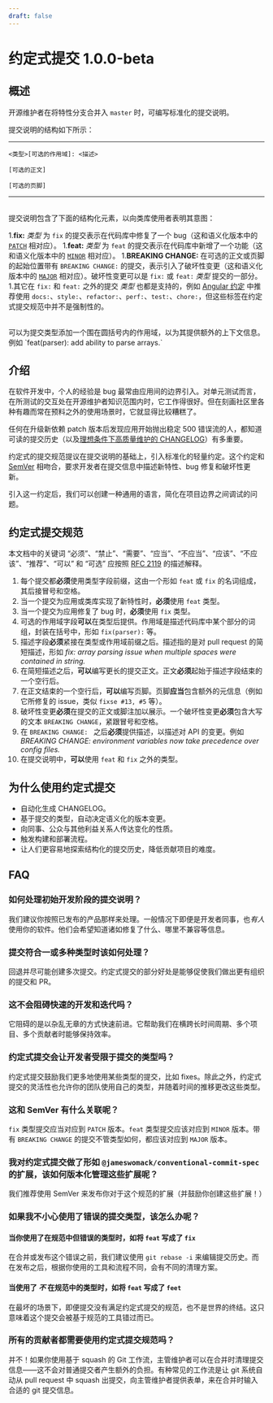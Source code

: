```yaml
---
draft: false
---
```


# 约定式提交 1.0.0-beta

## 概述

开源维护者在将特性分支合并入 `master` 时，可编写标准化的提交说明。

提交说明的结构如下所示：

---

```
<类型>[可选的作用域]: <描述>

[可选的正文]

[可选的页脚]
```
---

<br />
提交说明包含了下面的结构化元素，以向类库使用者表明其意图：

1.**fix:** _类型_ 为 `fix` 的提交表示在代码库中修复了一个 bug（这和语义化版本中的 [`PATCH`](http://semver.org/#summary) 相对应）。
1.**feat:** _类型_ 为 `feat` 的提交表示在代码库中新增了一个功能（这和语义化版本中的 [`MINOR`](http://semver.org/#summary) 相对应）。
1.**BREAKING CHANGE:** 在可选的正文或页脚的起始位置带有 `BREAKING CHANGE:` 的提交，表示引入了破坏性变更（这和语义化版本中的 [`MAJOR`](http://semver.org/#summary) 相对应）。破坏性变更可以是 `fix:` 或 `feat:` _类型_ 提交的一部分。
1.其它在 `fix:` 和 `feat:` 之外的提交 _类型_ 也都是支持的，例如 [Angular 约定](https://github.com/angular/angular/blob/22b96b9/CONTRIBUTING.md#-commit-message-guidelines) 中推荐使用 `docs:`、`style:`、`refactor:`、`perf:`、`test:`、`chore:`，但这些标签在约定式提交规范中并不是强制性的。

<br />
可以为提交类型添加一个围在圆括号内的作用域，以为其提供额外的上下文信息。例如 `feat(parser): add ability to parse arrays.`

## 介绍

在软件开发中，个人的经验是 bug 最常由应用间的边界引入。对单元测试而言，在所测试的交互处在开源维护者知识范围内时，它工作得很好。但在刻画社区里各种有趣而常在预料之外的使用场景时，它就显得比较糟糕了。

任何在升级新依赖 patch 版本后发现应用开始抛出稳定 500 错误流的人，都知道可读的提交历史（以及[理想条件下高质量维护的 CHANGELOG](http://keepachangelog.com/en/0.3.0/)）有多重要。

约定式的提交规范提议在提交说明的基础上，引入标准化的轻量约定。这个约定和 [SemVer](http://semver.org) 相吻合，要求开发者在提交信息中描述新特性、bug 修复和破坏性更新。

引入这一约定后，我们可以创建一种通用的语言，简化在项目边界之间调试的问题。

## 约定式提交规范

本文档中的关键词 “必须”、“禁止”、“需要”、“应当”、“不应当”、“应该”、“不应该”、“推荐”、“可以” 和 “可选” 应按照 [RFC 2119](https://www.ietf.org/rfc/rfc2119.txt) 的描述解释。

1. 每个提交都**必须**使用类型字段前缀，这由一个形如 `feat` 或 `fix` 的名词组成，其后接冒号和空格。
1. 当一个提交为应用或类库实现了新特性时，**必须**使用 `feat` 类型。
1. 当一个提交为应用修复了 bug 时，**必须**使用 `fix` 类型。
1. 可选的作用域字段**可以**在类型后提供。作用域是描述代码库中某个部分的词组，封装在括号中，形如 `fix(parser):` 等。
1. 描述字段**必须**紧接在类型或作用域前缀之后。描述指的是对 pull request 的简短描述，形如 _fix: array parsing issue when multiple spaces were contained in string._
1. 在简短描述之后，**可以**编写更长的提交正文。正文**必须**起始于描述字段结束的一个空行后。
1. 在正文结束的一个空行后，**可以**编写页脚。页脚**应当**包含额外的元信息（例如它所修复的 issue，类似 `fixse #13, #5` 等）。
1. 破坏性变更**必须**在提交的正文或脚注加以展示。一个破坏性变更**必须**包含大写的文本 `BREAKING CHANGE`，紧跟冒号和空格。
1. 在 `BREAKING CHANGE: ` 之后**必须**提供描述，以描述对 API 的变更。例如 _BREAKING CHANGE: environment variables now take precedence over config files._
1. 在提交说明中，**可以**使用 `feat` 和 `fix` 之外的类型。

## 为什么使用约定式提交

* 自动化生成 CHANGELOG。
* 基于提交的类型，自动决定语义化的版本变更。
* 向同事、公众与其他利益关系人传达变化的性质。
* 触发构建和部署流程。
* 让人们更容易地探索结构化的提交历史，降低贡献项目的难度。

## FAQ

### 如何处理初始开发阶段的提交说明？

我们建议你按照已发布的产品那样来处理。一般情况下即便是开发者同事，也*有人*使用你的软件。他们会希望知道诸如修复了什么、哪里不兼容等信息。

### 提交符合一或多种类型时该如何处理？

回退并尽可能创建多次提交。约定式提交的部分好处是能够促使我们做出更有组织的提交和 PR。

### 这不会阻碍快速的开发和迭代吗？

它阻碍的是以杂乱无章的方式快速前进。它帮助我们在横跨长时间周期、多个项目、多个贡献者时能够保持效率。

### 约定式提交会让开发者受限于提交的类型吗？

约定式提交鼓励我们更多地使用某些类型的提交，比如 fixes。除此之外，约定式提交的灵活性也允许你的团队使用自己的类型，并随着时间的推移更改这些类型。

### 这和 SemVer 有什么关联呢？

`fix` 类型提交应当对应到 `PATCH` 版本。`feat` 类型提交应该对应到 `MINOR` 版本。带有 `BREAKING CHANGE` 的提交不管类型如何，都应该对应到 `MAJOR` 版本。

### 我对约定式提交做了形如 `@jameswomack/conventional-commit-spec` 的扩展，该如何版本化管理这些扩展呢？

我们推荐使用 SemVer 来发布你对于这个规范的扩展（并鼓励你创建这些扩展！）

### 如果我不小心使用了错误的提交类型，该怎么办呢？

#### 当你使用了在规范中但错误的类型时，如将 `feat` 写成了 `fix`

在合并或发布这个错误之前，我们建议使用 `git rebase -i` 来编辑提交历史。而在发布之后，根据你使用的工具和流程不同，会有不同的清理方案。

#### 当使用了 *不* 在规范中的类型时，如将 `feat` 写成了 `feet`

在最坏的场景下，即便提交没有满足约定式提交的规范，也不是世界的终结。这只意味着这个提交会被基于规范的工具错过而已。

### 所有的贡献者都需要使用约定式提交规范吗？

并不！如果你使用基于 squash 的 Git 工作流，主管维护者可以在合并时清理提交信息——这不会对普通提交者产生额外的负担。有种常见的工作流是让 git 系统自动从 pull request 中 squash 出提交，向主管维护者提供表单，来在合并时输入合适的 git 提交信息。
